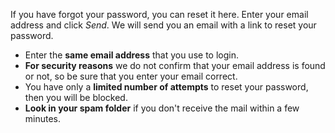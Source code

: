 ﻿If you have forgot your password, you can reset it here.
Enter your email address and click *Send*.
We will send you an email with a link to reset your password.
* Enter the **same email address** that you use to login.
* **For security reasons** we do not confirm that your email address is found or not,
so be sure that you enter your email correct.
* You have only a **limited number of attempts** to reset your password, 
then you will be blocked.
* **Look in your spam folder** if you don't receive the mail within a few minutes.
